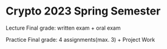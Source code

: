 # Crypto 2023 Spring Semester

Lecture Final grade: written exam + oral exam

Practice Final grade: 4 assignments(max. 3) + Project Work
